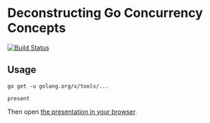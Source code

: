 # Deconstructing Go Concurrency Concepts

[![Build Status](https://cloud.drone.io/api/badges/JustinDFuller/deconstructing-go-concurrency-concepts/status.svg)](https://cloud.drone.io/JustinDFuller/deconstructing-go-concurrency-concepts)

## Usage

```
go get -u golang.org/x/tools/...
```

```
present
```

Then open [the presentation in your browser](http://127.0.0.1:3999/presentation.slide).
